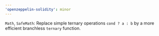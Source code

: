 ```yaml
---
'openzeppelin-solidity': minor
---
```


`Math`, `SafeMath`: Replace simple ternary operations `cond ? a : b` by a more efficient branchless `ternary` function.
